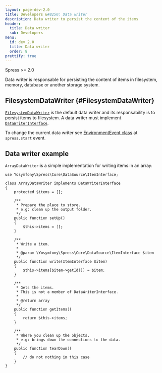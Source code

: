 ```yaml
---
layout: page-dev-2.0
title: Developers &#8250; Data writer
description: Data writer to persist the content of the items
header: 
  title: Data writer
  sub: Developers
menu:
  id: dev 2.0
  title: Data writer
  order: 8
prettify: true
---
```

<span class="label label-success">Spress >= 2.0</span>

Data writer is responsable for persisting the content of items in filesystem, memory, database or another storage system.

## FilesystemDataWriter {#FilesystemDataWriter}

[`FilesystemDataWriter`](https://github.com/spress/Spress/blob/master/src/Core/DataWriter/FilesystemDataWriter.php)
is the default data writer and its responsability is to persist items to filesystem.
A data writer must implement 
[`DataWriterInterface`](https://github.com/spress/Spress/blob/master/src/Core/DataWriter/DataWriterInterface.php).

To change the current data writer see [EnvironmentEvent class](/docs/2.0/developers/events-list/#changing-data-writer)
at `spress.start` event.

## Data writer example

`ArrayDataWriter` is a simple implementation for writing items in an array:

```
use Yosymfony\Spress\Core\DataSource\ItemInterface;

class ArrayDataWriter implements DataWriterInterface
{
    protected $items = [];

    /**
     * Prepare the place to store.
     * e.g: clean up the output folder.
     */
    public function setUp()
    {
        $this->items = [];
    }

    /**
     * Write a item.
     *
     * @param \Yosymfony\Spress\Core\DataSource\ItemInterface $item
     */
    public function write(ItemInterface $item)
    {
        $this->items[$item->getId()] = $item;
    }

    /**
     * Gets the items.
     * This is not a member of DataWriterInterface.
     *
     * @return array
     */
    public function getItems()
    {
        return $this->items;
    }

    /**
     * Where you clean up the objects.
     * e.g: brings down the connections to the data.
     */
    public function tearDown()
    {
        // do not nothing in this case
    }
}
```
